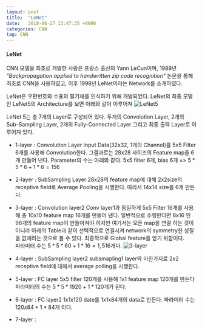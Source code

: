 ```yaml
---
layout: post
title:  "LeNet"
date:   2018-06-27 13:47:35 +0900
categories: CNN
tag: CNN
---
```



#### LeNet

CNN 모델을 최초로 개발한 사람은 프랑스 출신의 Yann LeCun이며, 1989년 *"Backpropagation applied to handwritten zip code recognition"* 논문을 통해 최초로 CNN을 사용하였고, 이후 1998년 LeNet이라는 Network를 소개하였다.  

LeNet은 우편번호와 수표의 필기체를 인식하기 위해 개발되었다. LeNet의 최종 모델인 LeNet5의 Architecture를 보면 아래와 같이 이루어져
![LeNet5](http://nocotan.github.io/images/20170804/lenet.png)

LeNet 5는 총 7개의 Layer로 구성되어 있다. 두개의 Convolution Layer, 2개의 Sub-Sampling Layer, 2개의 Fully-Connected Layer 그리고 최종 출력 Layer로 이루어져 있다.

* 1-layer : Convolution Layer
Input Data(32x32, 1개의 Channel)를 5x5 Filter 6개를 사용해 Convolution한다. 그결과로는 28x28 사이즈의 Feature map을 6개 만들어 낸다. Parameter의 수는 아래와 같다.
5x5 filter 6개, bias 6개 => $5*5*6+1*6=156$

* 2-layer : SubSampling Layer
28x28의 feature map에 대해 2x2size의 receptive field로 Average Pooling을 시행한다. 따라서 14x14 size를 6개 만든다.

* 3-layer : Convolution layer2
Conv layer1과 동일하게 5x5 Filter 16개를 사용해 총 10x10 feature map 16개를 만들어 낸다. 일반적으로 수행한다면 6x16 인 96개의 feature map이 만들어져야 하지만 여기서는 모든 map을 연결 하는 것이 아니라 아래의 Table과 같이 선택적으로 연결시켜 network의 symmetry한 성질을 없애려는 것으로 볼 수 있다. 최종적으로 Global feature를 얻기 위함이다.  
파라미터 수는 $5*5*60+1*16=1,516$개다.
![3-layer](http://img1.daumcdn.net/thumb/R1920x0/?fname=http%3A%2F%2Fcfile23.uf.tistory.com%2Fimage%2F99BE20385AA60C52242B82)

* 4-layer : SubSampling layer2
subsmapling1 layer와 마찬가지로 2x2 receptive field에 대해서 average polling을 시행한다.

* 5-layer : FC layer
5x5 filter 120개를 사용해 1x1 feature map 120개를 만든다
파라미터의 수는 $5*5*1920+1*120$개가 된다.

* 6-layer : FC layer2
1x1x120 date를 1x1x84개의 data로 만든다.
파라미터 수는 $120x84+1*84$개 이다.

* 7-layer :
